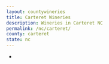 ```yaml
---
layout: countywineries
title: Carteret Wineries
description: Wineries in Carteret NC
permalink: /nc/carteret/
county: carteret
state: nc
---
```

-
